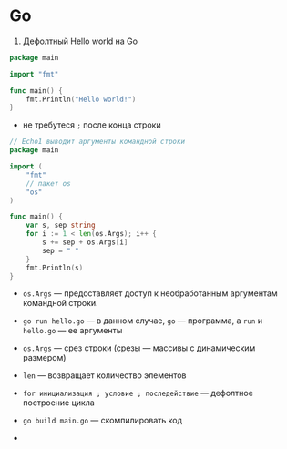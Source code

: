 # Go

1. Дефолтный Hello world на Go

```go
package main

import "fmt"

func main() {
	fmt.Println("Hello world!")
}
```

- не требутеся `;` после конца строки

```go
// Echo1 выводит аргументы командной строки
package main

import (
	"fmt"
	// пакет os 
	"os"
)

func main() {
	var s, sep string
	for i := 1 < len(os.Args); i++ {
		s += sep + os.Args[i]
		sep = " "
	}
	fmt.Println(s)
}
```

- `os.Args` — предоставляет доступ к необработанным аргументам командной строки.
- `go run hello.go` — в данном случае, `go` — программа, а `run` и `hello.go` — ее аргументы
- `os.Args` — срез строки (срезы — массивы с динамическим размером)
- `len` — возвращает количество элементов
- `for инициализация ; условие ; последействие` — дефолтное построение цикла

- `go build main.go` — скомпилировать код
-